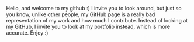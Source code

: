 Hello, and welcome to my github :)
I invite you to look around, but just so you know, unlike other people, my GitHub page is a really bad representation of my work and how much I contribute.
Instead of looking at my GitHub, I invite you to look at my portfolio instead, which is more accurate.
Enjoy :)
